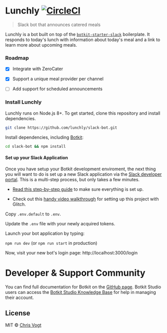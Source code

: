 # Lunchly [![CircleCI](https://circleci.com/gh/lunchly/slack-bot/tree/master.svg?style=svg)](https://circleci.com/gh/lunchly/slack-bot/tree/master)

> Slack bot that announces catered meals

Lunchly is a bot built on top of the [`botkit-starter-slack`](https://github.com/howdyai/botkit-starter-slack) boilerplate. It responds to today's lunch with information about today's meal and a link to learn more about upcoming meals.


### Roadmap

- [x] Integrate with ZeroCater
- [x] Support a unique meal provider per channel
- [ ] Add support for scheduled announcements


### Install Lunchly

Lunchly runs on Node.js 8+. To get started, clone this repository and install dependencies.

```sh
git clone https://github.com/lunchly/slack-bot.git
```

Install dependencies, including [Botkit](https://github.com/howdyai/botkit):

```sh
cd slack-bot && npm install
```


#### Set up your Slack Application
Once you have setup your Botkit development enviroment, the next thing you will want to do is set up a new Slack application via the [Slack developer portal](https://api.slack.com/). This is a multi-step process, but only takes a few minutes.

* [Read this step-by-step guide](https://botkit.ai/docs/provisioning/slack-events-api.html) to make sure everything is set up.

* Check out this [handy video walkthrough](https://youtu.be/us2zdf0vRz0) for setting up this project with Glitch.

Copy `.env.default` to `.env`.

Update the `.env` file with your newly acquired tokens.

Launch your bot application by typing:

`npm run dev` (or `npm run start` in production)

Now, visit your new bot's login page: http://localhost:3000/login


# Developer & Support Community

You can find full documentation for Botkit on the [GitHub page](https://github.com/howdyai/botkit/blob/master/readme.md). Botkit Studio users can access the [Botkit Studio Knowledge Base](https://botkit.groovehq.com/help_center) for help in managing their account.


## License

MIT © [Chris Vogt](https://www.chrisvogt.me)
